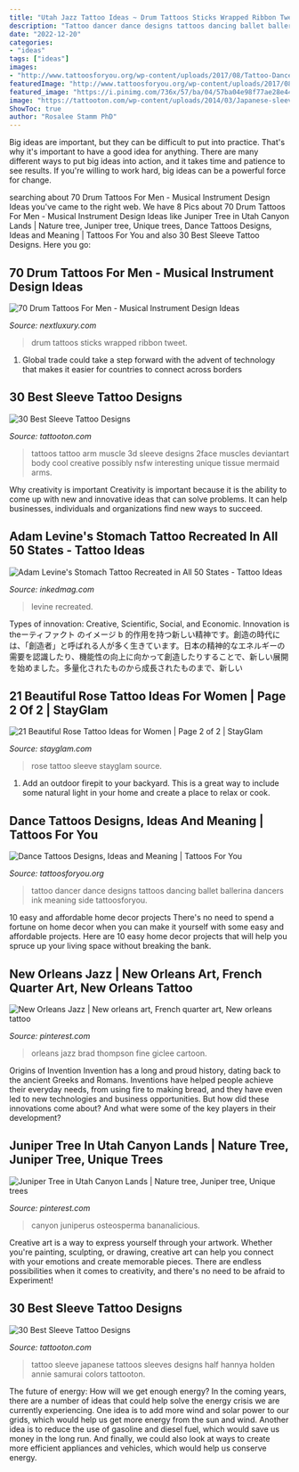 ```yaml
---
title: "Utah Jazz Tattoo Ideas ~ Drum Tattoos Sticks Wrapped Ribbon Tweet"
description: "Tattoo dancer dance designs tattoos dancing ballet ballerina dancers ink meaning side tattoosforyou"
date: "2022-12-20"
categories:
- "ideas"
tags: ["ideas"]
images:
- "http://www.tattoosforyou.org/wp-content/uploads/2017/08/Tattoo-Dance.jpg"
featuredImage: "http://www.tattoosforyou.org/wp-content/uploads/2017/08/Tattoo-Dance.jpg"
featured_image: "https://i.pinimg.com/736x/57/ba/04/57ba04e98f77ae28e44d1609702ccacc.jpg"
image: "https://tattooton.com/wp-content/uploads/2014/03/Japanese-sleeve-tattoo.jpg"
ShowToc: true
author: "Rosalee Stamm PhD"
---
```



Big ideas are important, but they can be difficult to put into practice. That's why it's important to have a good idea for anything. There are many different ways to put big ideas into action, and it takes time and patience to see results. If you're willing to work hard, big ideas can be a powerful force for change.

	

		
searching about 70 Drum Tattoos For Men - Musical Instrument Design Ideas you've came to the right web. We have 8 Pics about 70 Drum Tattoos For Men - Musical Instrument Design Ideas like Juniper Tree in Utah Canyon Lands | Nature tree, Juniper tree, Unique trees, Dance Tattoos Designs, Ideas and Meaning | Tattoos For You and also 30 Best Sleeve Tattoo Designs. Here you go:
		
    
## 70 Drum Tattoos For Men - Musical Instrument Design Ideas

<img loading=lazy src="http://nextluxury.com/wp-content/uploads/ribbon-wrapped-around-wood-drum-sticks-forearm-guys-tattoos.jpg" onerror="this.onerror=null;this.src='https://tse4.mm.bing.net/th?id=OIP.gb6z2r4X9xGsOAJKBjlFUAAAAA&amp;pid=15.1';" alt="70 Drum Tattoos For Men - Musical Instrument Design Ideas">

_Source: nextluxury.com_

>drum tattoos sticks wrapped ribbon tweet. 

	

1. Global trade could take a step forward with the advent of technology that makes it easier for countries to connect across borders 

    
## 30 Best Sleeve Tattoo Designs

<img loading=lazy src="https://tattooton.com/wp-content/uploads/2014/03/Arm-with-muscle-tissue5-Tattoo.jpg" onerror="this.onerror=null;this.src='https://tse4.mm.bing.net/th?id=OIP.FwZ-lwn9vH9JidJ14QgTCwHaDP&amp;pid=15.1';" alt="30 Best Sleeve Tattoo Designs">

_Source: tattooton.com_

>tattoos tattoo arm muscle 3d sleeve designs 2face muscles deviantart body cool creative possibly nsfw interesting unique tissue mermaid arms. 

	

Why creativity is important
Creativity is important because it is the ability to come up with new and innovative ideas that can solve problems. It can help businesses, individuals and organizations find new ways to succeed.

    
## Adam Levine&#039;s Stomach Tattoo Recreated In All 50 States - Tattoo Ideas

<img loading=lazy src="https://www.inkedmag.com/.image/c_limit%2Ccs_srgb%2Cq_auto:good%2Cw_700/MTYxODM1Nzk0OTg0NjA5MDcw/louisiana.png" onerror="this.onerror=null;this.src='https://tse4.mm.bing.net/th?id=OIP.yL6S43DzZR8uIGYClvZK6QHaHa&amp;pid=15.1';" alt="Adam Levine&#039;s Stomach Tattoo Recreated in All 50 States - Tattoo Ideas">

_Source: inkedmag.com_

>levine recreated. 

	

Types of innovation: Creative, Scientific, Social, and Economic.
Innovation is theーティファクト のイメージ b 的作用を持つ新しい精神です。創造の時代には、「創造者」と呼ばれる人が多く生きています。日本の精神的なエネルギーの需要を認識したり、機能性の向上に向かって創造したりすることで、新しい展開を始めました。多量化されたものから成長されたものまで、新しい

    
## 21 Beautiful Rose Tattoo Ideas For Women | Page 2 Of 2 | StayGlam

<img loading=lazy src="https://stayglam.com/wp-content/uploads/2017/05/aaronneiman-resize.jpg" onerror="this.onerror=null;this.src='https://tse2.mm.bing.net/th?id=OIP.vcqYOXhS2ECoqRllHNOwiQHaH3&amp;pid=15.1';" alt="21 Beautiful Rose Tattoo Ideas for Women | Page 2 of 2 | StayGlam">

_Source: stayglam.com_

>rose tattoo sleeve stayglam source. 

	

1. Add an outdoor firepit to your backyard. This is a great way to include some natural light in your home and create a place to relax or cook. 

    
## Dance Tattoos Designs, Ideas And Meaning | Tattoos For You

<img loading=lazy src="http://www.tattoosforyou.org/wp-content/uploads/2017/08/Tattoo-Dance.jpg" onerror="this.onerror=null;this.src='https://tse2.mm.bing.net/th?id=OIP.TwnikmN79O0FnCYEu3L2KwHaHh&amp;pid=15.1';" alt="Dance Tattoos Designs, Ideas and Meaning | Tattoos For You">

_Source: tattoosforyou.org_

>tattoo dancer dance designs tattoos dancing ballet ballerina dancers ink meaning side tattoosforyou. 

	

10 easy and affordable home decor projects
There's no need to spend a fortune on home decor when you can make it yourself with some easy and affordable projects. Here are 10 easy home decor projects that will help you spruce up your living space without breaking the bank.

    
## New Orleans Jazz | New Orleans Art, French Quarter Art, New Orleans Tattoo

<img loading=lazy src="https://i.pinimg.com/736x/57/ba/04/57ba04e98f77ae28e44d1609702ccacc.jpg" onerror="this.onerror=null;this.src='https://tse3.mm.bing.net/th?id=OIP.NXc1ZzZmGNkczmIIrTDuSwHaJ8&amp;pid=15.1';" alt="New Orleans Jazz | New orleans art, French quarter art, New orleans tattoo">

_Source: pinterest.com_

>orleans jazz brad thompson fine giclee cartoon. 

	

Origins of Invention
Invention has a long and proud history, dating back to the ancient Greeks and Romans. Inventions have helped people achieve their everyday needs, from using fire to making bread, and they have even led to new technologies and business opportunities. But how did these innovations come about? And what were some of the key players in their development?

    
## Juniper Tree In Utah Canyon Lands | Nature Tree, Juniper Tree, Unique Trees

<img loading=lazy src="https://i.pinimg.com/736x/01/07/57/010757f3f06ae370bd6b61f77be801b8.jpg" onerror="this.onerror=null;this.src='https://tse1.mm.bing.net/th?id=OIP.PLHQpXJeencp661214w09wHaHa&amp;pid=15.1';" alt="Juniper Tree in Utah Canyon Lands | Nature tree, Juniper tree, Unique trees">

_Source: pinterest.com_

>canyon juniperus osteosperma bananalicious. 

	

Creative art is a way to express yourself through your artwork. Whether you're painting, sculpting, or drawing, creative art can help you connect with your emotions and create memorable pieces. There are endless possibilities when it comes to creativity, and there's no need to be afraid to Experiment!

    
## 30 Best Sleeve Tattoo Designs

<img loading=lazy src="https://tattooton.com/wp-content/uploads/2014/03/Japanese-sleeve-tattoo.jpg" onerror="this.onerror=null;this.src='https://tse4.mm.bing.net/th?id=OIP.Jj6H7pv3KDLj_0JjMl4uRAHaF2&amp;pid=15.1';" alt="30 Best Sleeve Tattoo Designs">

_Source: tattooton.com_

>tattoo sleeve japanese tattoos sleeves designs half hannya holden annie samurai colors tattooton. 

	

The future of energy: How will we get enough energy?
In the coming years, there are a number of ideas that could help solve the energy crisis we are currently experiencing. One idea is to add more wind and solar power to our grids, which would help us get more energy from the sun and wind. Another idea is to reduce the use of gasoline and diesel fuel, which would save us money in the long run. And finally, we could also look at ways to create more efficient appliances and vehicles, which would help us conserve energy.

